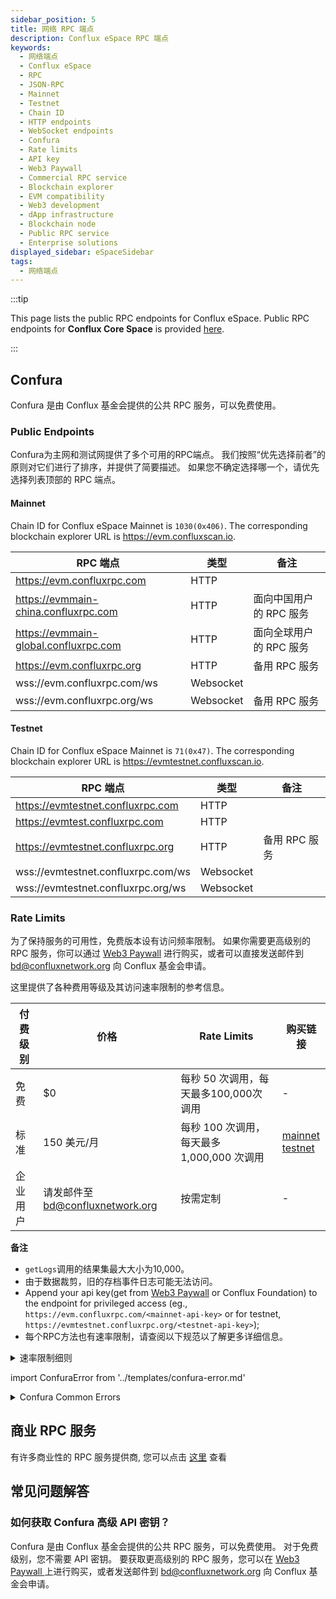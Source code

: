 ```yaml
---
sidebar_position: 5
title: 网络 RPC 端点
description: Conflux eSpace RPC 端点
keywords:
  - 网络端点
  - Conflux eSpace
  - RPC
  - JSON-RPC
  - Mainnet
  - Testnet
  - Chain ID
  - HTTP endpoints
  - WebSocket endpoints
  - Confura
  - Rate limits
  - API key
  - Web3 Paywall
  - Commercial RPC service
  - Blockchain explorer
  - EVM compatibility
  - Web3 development
  - dApp infrastructure
  - Blockchain node
  - Public RPC service
  - Enterprise solutions
displayed_sidebar: eSpaceSidebar
tags:
  - 网络端点
---
```


:::tip

This page lists the public RPC endpoints for Conflux eSpace. Public RPC endpoints for **Conflux Core Space** is provided [here](../core/core-endpoints.md).

:::

## Confura

Confura 是由 Conflux 基金会提供的公共 RPC 服务，可以免费使用。

### Public Endpoints

Confura为主网和测试网提供了多个可用的RPC端点。 我们按照“优先选择前者”的原则对它们进行了排序，并提供了简要描述。 如果您不确定选择哪一个，请优先选择列表顶部的 RPC 端点。

#### Mainnet

Chain ID for Conflux eSpace Mainnet is `1030(0x406)`. The corresponding blockchain explorer URL is https://evm.confluxscan.io.

| RPC 端点                                | 类型        | 备注             |
| ------------------------------------- | --------- | -------------- |
| https://evm.confluxrpc.com            | HTTP      |                |
| https://evmmain-china.confluxrpc.com  | HTTP      | 面向中国用户的 RPC 服务 |
| https://evmmain-global.confluxrpc.com | HTTP      | 面向全球用户的 RPC 服务 |
| https://evm.confluxrpc.org            | HTTP      | 备用 RPC 服务      |
| wss://evm.confluxrpc.com/ws           | Websocket |                |
| wss://evm.confluxrpc.org/ws           | Websocket | 备用 RPC 服务      |

#### Testnet

Chain ID for Conflux eSpace Mainnet is `71(0x47)`. The corresponding blockchain explorer URL is https://evmtestnet.confluxscan.io.

| RPC 端点                             | 类型        | 备注        |
| ---------------------------------- | --------- | --------- |
| https://evmtestnet.confluxrpc.com  | HTTP      |           |
| https://evmtest.confluxrpc.com     | HTTP      |           |
| https://evmtestnet.confluxrpc.org  | HTTP      | 备用 RPC 服务 |
| wss://evmtestnet.confluxrpc.com/ws | Websocket |           |
| wss://evmtestnet.confluxrpc.org/ws | Websocket |           |

### Rate Limits

为了保持服务的可用性，免费版本设有访问频率限制。 如果你需要更高级别的 RPC 服务，你可以通过 [Web3 Paywall](../general/build/tools/web3paywall.md) 进行购买，或者可以直接发送邮件到 [bd@confluxnetwork.org](mailto:bd@confluxnetwork.org) 向 Conflux 基金会申请。

这里提供了各种费用等级及其访问速率限制的参考信息。

| 付费级别 | 价格                          | Rate Limits                   | 购买链接                                                                                                                                                                                                                                         |
| ---- | --------------------------- | ----------------------------- | -------------------------------------------------------------------------------------------------------------------------------------------------------------------------------------------------------------------------------------------- |
| 免费   | $0                          | 每秒 50 次调用，每天最多100,000次 调用     | -                                                                                                                                                                                                                                            |
| 标准   | 150 美元/月                    | 每秒 100 次调用，每天最多 1,000,000 次调用 | [mainnet](https://confluxhub.io/payment/consumer/app/subscription/0x33A9451ee070d750a077C93f71D2cFcD0180Fa7D) <br/> [testnet](https://test.confluxhub.io/payment/consumer/app/subscription/0x4805C5B2741088B8458ed781083eA8940186E477) |
| 企业用户 | 请发邮件至 bd@confluxnetwork.org | 按需定制                          | -                                                                                                                                                                                                                                            |

**备注**
- `getLogs`调用的结果集最大大小为10,000。
- 由于数据裁剪，旧的存档事件日志可能无法访问。
- Append your api key(get from [Web3 Paywall](../general/build/tools/web3paywall.md) or Conflux Foundation) to the endpoint for privileged access (eg., `https://evm.confluxrpc.com/<mainnet-api-key>` or for testnet, `https://evmtestnet.confluxrpc.org/<testnet-api-key>`);
- 每个RPC方法也有速率限制，请查阅以下规范以了解更多详细信息。

<details>
<summary>速率限制细则</summary>

| RPC 方法              | 免费级别                                | 标准级别                                  | 注释                                                                                        |
| ------------------- | ----------------------------------- | ------------------------------------- | ----------------------------------------------------------------------------------------- |
| 全部                  | 每秒请求数< 50；<br/>每日总数 < 100,000 | 每秒请求数< 100；<br/>每日总数 < 100,0000 | RPC 请求总数                                                                                  |
| eth_getLogs         | 每秒请求数< 5                            | 每秒请求数< 20                             | -                                                                                         |
| eth_call            | 每秒请求数< 5                            | 每秒请求数< 50                             | -                                                                                         |
| eth_getBlockBy*     | 每秒请求数< 5                            | 每秒请求数< 20                             | includes: <br/> `eth_getBlockByHash`, <br/>`eth_getBlockByNumber`             |
| eth_getTransaction* | 每秒请求数< 5                            | 每秒请求数< 20                             | includes: <br/> `eth_getTransactionByHash`, <br/> `eth_getTransactionReceipt` |
| debug RPC           | 暂不支持                                | 每秒请求数< 20                             | includes: <br/> `parity_getBlockReceipts` etc.                                      |
| trace RPC           | 暂不支持                                | 每秒请求数< 20                             | 包括： <br/> `trace_block`, `trace_filter`, `trace_transaction`                        |
| filter API          | 暂不支持                                | 支持                                    | includes: <br/> `eth_newFilter`, `eth_getFilterChanges` etc.                        |

</details>

import ConfuraError from '../templates/confura-error.md'

<details>
<summary>Confura Common Errors</summary>
<ConfuraError basicUnitName="block" /> </details>

## 商业 RPC 服务

有许多商业性的 RPC 服务提供商, 您可以点击 [这里](./build/infrastructure/RPC-Provider.md) 查看

## 常见问题解答

### 如何获取 Confura 高级 API 密钥？

Confura 是由 Conflux 基金会提供的公共 RPC 服务，可以免费使用。 对于免费级别，您不需要 API 密钥。 要获取更高级别的 RPC 服务，您可以在 [Web3 Paywall ](../general/build/tools/web3paywall.md) 上进行购买，或者发送邮件到 [bd@confluxnetwork.org](mailto:bd@confluxnetwork.org) 向 Conflux 基金会申请。
